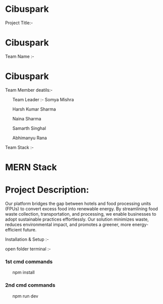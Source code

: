 # Cibuspark
<p>Project Title:-</p> <h1>Cibuspark</h1>
<p>Team Name :-</p> <h1>Cibuspark</h1>
<p>Team Member deatils:-</p> 
<ul> Team Leader :- Somya Mishra </ul>
<ul>Harsh Kumar Sharma</ul>
<ul>Naina Sharma </ul>
<ul>Samarth Singhal</ul>
<ul>Abhimanyu Rana</ul>
<p>Team Stack :-</p> <h1>MERN Stack</h1>
<h1>Project Description: </h1>
<p>Our platform bridges the gap between hotels and food processing units (FPUs) to convert excess food into renewable energy. By streamlining food waste collection, transportation, and processing, we enable businesses to adopt sustainable practices effortlessly. Our solution minimizes waste, reduces environmental impact, and promotes a greener, more energy-efficient future.</p>
<p>Installation & Setup :-</p>
<p>open folder terminal :- <h3>1st cmd commands</h3> <ul>npm install</ul>
<h3>2nd cmd commands</h3> <ul>npm run dev</ul></p>
